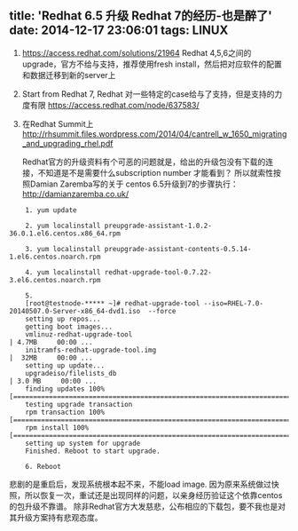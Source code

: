 title: 'Redhat 6.5 升级 Redhat 7的经历-也是醉了'
date: 2014-12-17 23:06:01
tags: LINUX
---

1. https://access.redhat.com/solutions/21964
   Redhat 4,5,6之间的upgrade，官方不给与支持，推荐使用fresh install，然后把对应软件的配置和数据迁移到新的server上

2. Start from Redhat 7,
   Redhat 对一些特定的case给与了支持，但是支持的力度有限 https://access.redhat.com/node/637583/

3. 在Redhat Summit上
   http://rhsummit.files.wordpress.com/2014/04/cantrell_w_1650_migrating_and_upgrading_rhel.pdf

   Redhat官方的升级资料有个可恶的问题就是，给出的升级包没有下载的连接，不知道是不是需要什么subscription number 才能看到？
   所以就索性按照Damian Zaremba写的关于 centos 6.5升级到7的步骤执行： http://damianzaremba.co.uk/

```
    1. yum update 

	2. yum localinstall preupgrade-assistant-1.0.2-36.0.1.el6.centos.x86_64.rpm

	3. yum localinstall preupgrade-assistant-contents-0.5.14-1.el6.centos.noarch.rpm

	4. yum localinstall redhat-upgrade-tool-0.7.22-3.el6.centos.noarch.rpm

	5. 
	[root@testnode-***** ~]# redhat-upgrade-tool --iso=RHEL-7.0-20140507.0-Server-x86_64-dvd1.iso  --force
	setting up repos...
	getting boot images...
	vmlinuz-redhat-upgrade-tool                                                                  | 4.7MB     00:00 ...
	initramfs-redhat-upgrade-tool.img                                                            |  32MB     00:00 ...
	setting up update...
	upgradeiso/filelists_db                                                                      | 3.0 MB     00:00 ...
	finding updates 100% [===========================================================================================]
	testing upgrade transaction
	rpm transaction 100% [===========================================================================================]
	rpm install 100% [===============================================================================================]
	setting up system for upgrade
	Finished. Reboot to start upgrade.

	6. Reboot
```

悲剧的是重启后，发现系统根本起不来，不能load image.
因为原来系统做过快照，所以恢复一次，重试还是出现同样的问题，以亲身经历验证这个依靠centos的包升级不靠谱。
除非Redhat官方大发慈悲，公布相应的下载包，要不我也是对其升级方案持有悲观态度。